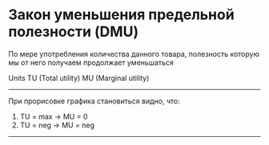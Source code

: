 # Закон уменьшения предельной полезности (DMU)

По мере употребления количества данного товара, полезность которую мы от него получаем продолжает уменьшаться

Units
TU (Total utility)
MU (Marginal utility)

---
При прорисовке графика становиться видно, что:
1. TU = max -> MU = 0
2. TU = neg -> MU = neg 
---

